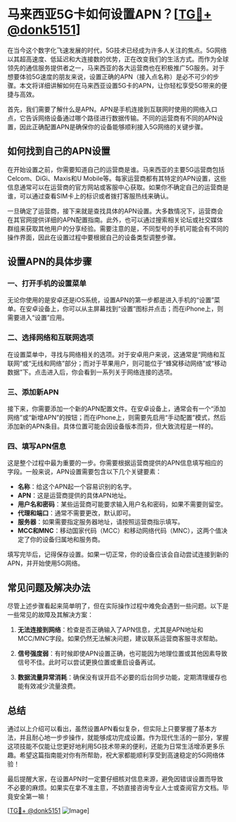 # 马来西亚5G卡如何设置APN？[[TG💪+ @donk5151](https://t.me/s/donk5151)]

在当今这个数字化飞速发展的时代，5G技术已经成为许多人关注的焦点。5G网络以其超高速度、低延迟和大连接数的优势，正在改变我们的生活方式。而作为全球领先的通信服务提供者之一，马来西亚的各大运营商也在积极推广5G服务。对于想要体验5G速度的朋友来说，设置正确的APN（接入点名称）是必不可少的步骤。本文将详细讲解如何在马来西亚设置5G卡的APN，让你轻松享受5G带来的便捷与高效。

首先，我们需要了解什么是APN。APN是手机连接到互联网时使用的网络入口点，它告诉网络设备通过哪个路径进行数据传输。不同的运营商有不同的APN设置，因此正确配置APN是确保你的设备能够顺利接入5G网络的关键步骤。

## 如何找到自己的APN设置

在开始设置之前，你需要知道自己的运营商是谁。马来西亚的主要5G运营商包括Celcom、DiGi、Maxis和U Mobile等。每家运营商都有其特定的APN设置，这些信息通常可以在运营商的官方网站或客服中心获取。如果你不确定自己的运营商是谁，可以通过查看SIM卡上的标识或者拨打客服热线来确认。

一旦确定了运营商，接下来就是查找具体的APN设置。大多数情况下，运营商会在其官网提供详细的APN配置指南。此外，也可以通过搜索相关论坛或社交媒体群组来获取其他用户的分享经验。需要注意的是，不同型号的手机可能会有不同的操作界面，因此在设置过程中要根据自己的设备类型调整步骤。

## 设置APN的具体步骤

### 一、打开手机的设置菜单

无论你使用的是安卓还是iOS系统，设置APN的第一步都是进入手机的“设置”菜单。在安卓设备上，你可以从主屏幕找到“设置”图标并点击；而在iPhone上，则需要进入“设置”应用。

### 二、选择网络和互联网选项

在设置菜单中，寻找与网络相关的选项。对于安卓用户来说，这通常是“网络和互联网”或“无线和网络”部分；而对于苹果用户，则可能位于“蜂窝移动网络”或“移动数据”下。点击进入后，你会看到一系列关于网络连接的选项。

### 三、添加新APN

接下来，你需要添加一个新的APN配置文件。在安卓设备上，通常会有一个“添加网络”或“新增APN”的按钮；而在iPhone上，则需要先启用“手动配置”模式，然后添加新的APN条目。具体位置可能会因设备版本而异，但大致流程是一样的。

### 四、填写APN信息

这是整个过程中最为重要的一步。你需要根据运营商提供的APN信息填写相应的字段。一般来说，APN设置需要包含以下几个关键要素：

- **名称**：给这个APN起一个容易识别的名字。
- **APN**：这是运营商提供的具体APN地址。
- **用户名和密码**：某些运营商可能要求输入用户名和密码，如果不需要则留空。
- **代理和端口**：通常不需要更改，默认即可。
- **服务器**：如果需要指定服务器地址，请按照运营商指示填写。
- **MCC和MNC**：移动国家代码（MCC）和移动网络代码（MNC），这两个值决定了你的设备归属地和服务商。

填写完毕后，记得保存设置。如果一切正常，你的设备应该会自动尝试连接到新的APN，并开始使用5G网络。

## 常见问题及解决办法

尽管上述步骤看起来简单明了，但在实际操作过程中难免会遇到一些问题。以下是一些常见的故障及其解决方案：

1. **无法连接到网络**：检查是否正确输入了APN信息，尤其是APN地址和MCC/MNC字段。如果仍然无法解决问题，建议联系运营商客服寻求帮助。
   
2. **信号强度弱**：有时候即使APN设置正确，也可能因为地理位置或其他因素导致信号不佳。此时可以尝试更换位置或重启设备再试。

3. **数据流量异常消耗**：确保没有误开启不必要的后台同步功能，定期清理缓存也能有效减少流量浪费。

## 总结

通过以上介绍可以看出，虽然设置APN看似复杂，但实际上只要掌握了基本方法，并且耐心地一步步操作，就能够成功完成设置。作为现代生活的一部分，掌握这项技能不仅能让您更好地利用5G技术带来的便利，还能为日常生活增添更多乐趣。希望这篇指南能对你有所帮助，祝大家都能顺利享受到高速稳定的5G网络体验！

最后提醒大家，在设置APN时一定要仔细核对信息来源，避免因错误设置而导致不必要的麻烦。如果实在拿不准主意，不妨直接咨询专业人士或查阅官方文档。毕竟安全第一嘛！

[[TG💪+ @donk5151](https://t.me/s/donk5151) ![Image](https://i.postimg.cc/rwNCRYN7/Snipaste-2025-04-30-17-27-05.png)]